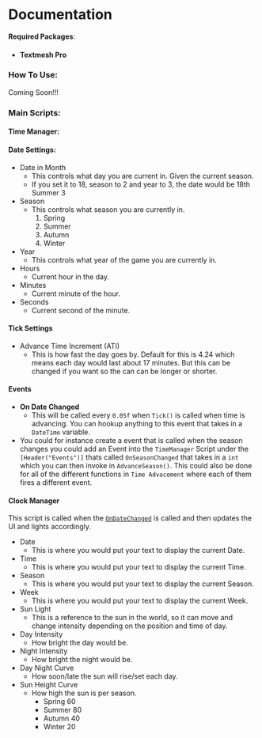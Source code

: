 # Documentation

**Required Packages**:

* #### Textmesh Pro

### **How To Use**:

Coming Soon!!!

### **Main Scripts**:

#### **Time Manager**:

#### Date Settings:

* Date in Month
  * This controls what day you are current in. Given the current season.
  * If you set it to 18, season to 2 and year to 3, the date would be 18th Summer 3
* Season
  * This controls what season you are currently in.
    1. Spring
    2. Summer
    3. Autumn
    4. Winter
* Year
  * This controls what year of the game you are currently in.
* Hours
  * Current hour in the day.
* Minutes
  * Current minute of the hour.
* Seconds
  * Current second of the minute.

#### Tick Settings

* Advance Time Increment (ATI)
  * This is how fast the day goes by. Default for this is 4.24 which means each day would last about 17 minutes. But this can be changed if you want so the can can be longer or shorter.

#### Events

* **On Date Changed**
  * This will be called every `0.05f` when `Tick()` is called when time is advancing. You can hookup anything to this event that takes in a `DateTime` variable.
* You could for instance create a event that is called when the season changes you could add an Event into the `TimeManager` Script under the `[Header("Events")]` thats called `OnSeasonChanged` that takes in a `int` which you can then invoke in `AdvanceSeason()`. This could also be done for all of the different functions in `Time Advacement` where each of them fires a different event.

#### **Clock Manager**

This script is called when the [`OnDateChanged`](documentation.md#on-date-changed) is called and then updates the UI and lights accordingly.

* Date
  * This is where you would put your text to display the current Date.
* Time
  * This is where you would put your text to display the current Time.
* Season
  * This is where you would put your text to display the current Season.
* Week
  * This is where you would put your text to display the current Week.
* Sun Light
  * This is a reference to the sun in the world, so it can move and change intensity depending on the position and time of day.
* Day Intensity
  * How bright the day would be.
* Night Intensity
  * How bright the night would be.
* Day Night Curve
  * How soon/late the sun will rise/set each day.
* Sun Height Curve
  * How high the sun is per season.
    * Spring 60
    * Summer 80
    * Autumn 40
    * Winter 20
